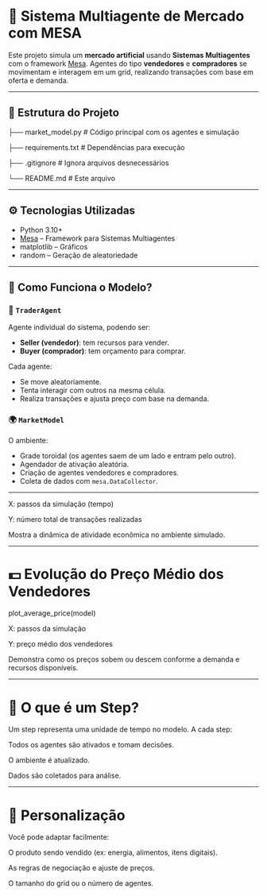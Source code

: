 # 🧠 Sistema Multiagente de Mercado com MESA

Este projeto simula um **mercado artificial** usando **Sistemas Multiagentes** com o framework [Mesa](https://mesa.readthedocs.io/en/stable/). Agentes do tipo **vendedores** e **compradores** se movimentam e interagem em um grid, realizando transações com base em oferta e demanda.

---

## 📂 Estrutura do Projeto

├── market_model.py # Código principal com os agentes e simulação

├── requirements.txt # Dependências para execução

├── .gitignore # Ignora arquivos desnecessários

└── README.md # Este arquivo

---

## ⚙️ Tecnologias Utilizadas

- Python 3.10+
- [Mesa](https://mesa.readthedocs.io/en/stable/) – Framework para Sistemas Multiagentes
- matplotlib – Gráficos
- random – Geração de aleatoriedade

---

## 🧱 Como Funciona o Modelo?

### 👤 `TraderAgent`

Agente individual do sistema, podendo ser:
- **Seller (vendedor)**: tem recursos para vender.
- **Buyer (comprador)**: tem orçamento para comprar.

Cada agente:
- Se move aleatoriamente.
- Tenta interagir com outros na mesma célula.
- Realiza transações e ajusta preço com base na demanda.

### 🌍 `MarketModel`

O ambiente:
- Grade toroidal (os agentes saem de um lado e entram pelo outro).
- Agendador de ativação aleatória.
- Criação de agentes vendedores e compradores.
- Coleta de dados com `mesa.DataCollector`.

---

X: passos da simulação (tempo)

Y: número total de transações realizadas

Mostra a dinâmica de atividade econômica no ambiente simulado.

---

# 💵 Evolução do Preço Médio dos Vendedores

plot_average_price(model)

X: passos da simulação

Y: preço médio dos vendedores

Demonstra como os preços sobem ou descem conforme a demanda e recursos disponíveis.

---

# 🔁 O que é um Step?

Um step representa uma unidade de tempo no modelo. A cada step:

Todos os agentes são ativados e tomam decisões.

O ambiente é atualizado.

Dados são coletados para análise.

---

# 🧪 Personalização

Você pode adaptar facilmente:

O produto sendo vendido (ex: energia, alimentos, itens digitais).

As regras de negociação e ajuste de preços.

O tamanho do grid ou o número de agentes.
